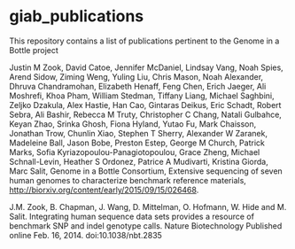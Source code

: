 # giab_publications
This repository contains a list of publications pertinent to the Genome in a Bottle project

Justin M Zook, David Catoe, Jennifer McDaniel, Lindsay Vang, Noah Spies, Arend Sidow, Ziming Weng, Yuling Liu, Chris Mason, Noah Alexander, Dhruva Chandramohan, Elizabeth Henaff, Feng Chen, Erich Jaeger, Ali Moshrefi, Khoa Pham, William Stedman, Tiffany Liang, Michael Saghbini, Zeljko Dzakula, Alex Hastie, Han Cao, Gintaras Deikus, Eric Schadt, Robert Sebra, Ali Bashir, Rebecca M Truty, Christopher C Chang, Natali Gulbahce, Keyan Zhao, Srinka Ghosh, Fiona Hyland, Yutao Fu, Mark Chaisson, Jonathan Trow, Chunlin Xiao, Stephen T Sherry, Alexander W Zaranek, Madeleine Ball, Jason Bobe, Preston Estep, George M Church, Patrick Marks, Sofia Kyriazopoulou-Panagiotopoulou, Grace Zheng, Michael Schnall-Levin, Heather S Ordonez, Patrice A Mudivarti, Kristina Giorda, Marc Salit, Genome in a Bottle Consortium, Extensive sequencing of seven human genomes to characterize benchmark reference materials, http://biorxiv.org/content/early/2015/09/15/026468.  

J.M. Zook, B. Chapman, J. Wang, D. Mittelman, O. Hofmann, W. Hide and M. Salit. Integrating human sequence data sets provides a resource of benchmark SNP and indel genotype calls. Nature Biotechnology Published online Feb. 16, 2014. doi:10.1038/nbt.2835

